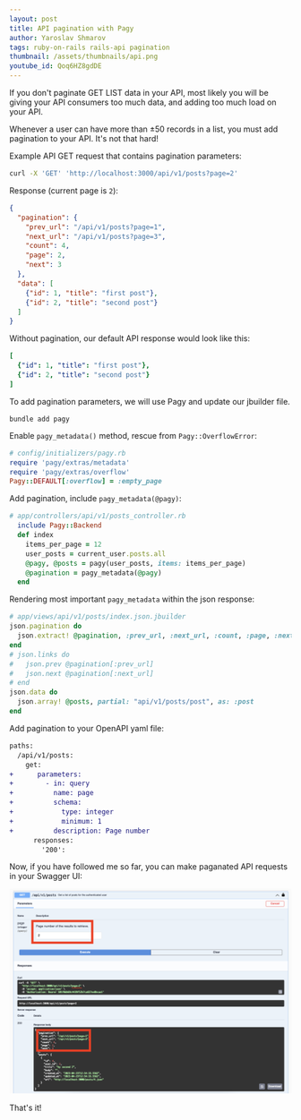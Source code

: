 ```yaml
---
layout: post
title: API pagination with Pagy
author: Yaroslav Shmarov
tags: ruby-on-rails rails-api pagination
thumbnail: /assets/thumbnails/api.png
youtube_id: Qoq6HZ8gdDE
---
```


If you don't paginate GET LIST data in your API, most likely you will be giving your API consumers too much data, and adding too much load on your API.

Whenever a user can have more than ±50 records in a list, you must add pagination to your API. It's not that hard!

Example API GET request that contains pagination parameters:

```sh
curl -X 'GET' 'http://localhost:3000/api/v1/posts?page=2'
```

Response (current page is `2`):

```json
{
  "pagination": {
    "prev_url": "/api/v1/posts?page=1",
    "next_url": "/api/v1/posts?page=3",
    "count": 4,
    "page": 2,
    "next": 3
  },
  "data": [
    {"id": 1, "title": "first post"},
    {"id": 2, "title": "second post"}
  ]
}
```

Without pagination, our default API response would look like this:

```yaml
[
  {"id": 1, "title": "first post"},
  {"id": 2, "title": "second post"}
]
```

To add pagination parameters, we will use Pagy and update our jbuilder file.

```shell
bundle add pagy
```

Enable `pagy_metadata()` method, rescue from `Pagy::OverflowError`:

```ruby
# config/initializers/pagy.rb
require 'pagy/extras/metadata'
require 'pagy/extras/overflow'
Pagy::DEFAULT[:overflow] = :empty_page
```

Add pagination, include `pagy_metadata(@pagy)`:

```ruby
# app/controllers/api/v1/posts_controller.rb
  include Pagy::Backend
  def index
    items_per_page = 12
    user_posts = current_user.posts.all
    @pagy, @posts = pagy(user_posts, items: items_per_page)
    @pagination = pagy_metadata(@pagy)
  end
```

Rendering most important `pagy_metadata` within the json response:

```ruby
# app/views/api/v1/posts/index.json.jbuilder
json.pagination do
  json.extract! @pagination, :prev_url, :next_url, :count, :page, :next
end
# json.links do
#   json.prev @pagination[:prev_url]
#   json.next @pagination[:next_url]
# end
json.data do
  json.array! @posts, partial: "api/v1/posts/post", as: :post
end
```

Add pagination to your OpenAPI yaml file:

```diff
paths:
  /api/v1/posts:
    get:
+      parameters:
+        - in: query
+          name: page
+          schema:
+            type: integer
+            minimum: 1
+          description: Page number
      responses:
        '200':
```

Now, if you have followed me so far, you can make paganated API requests in your Swagger UI:

![api-pagination-openapi-swagger](/assets/images/api-pagination-openapi-swagger.png)

That's it!
